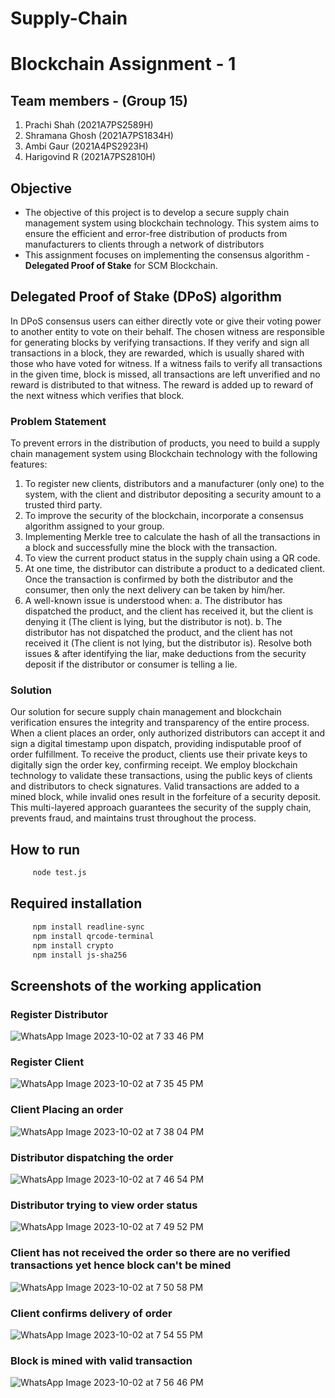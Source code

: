 # Supply-Chain
# Blockchain Assignment - 1

## Team members - (Group 15)
1) Prachi Shah (2021A7PS2589H)
2) Shramana Ghosh (2021A7PS1834H)
3) Ambi Gaur (2021A4PS2923H)
3) Harigovind R (2021A7PS2810H)

## Objective
* The objective of this project is to develop a secure supply chain management system using blockchain technology. This system aims to ensure the efficient and error-free distribution of products from manufacturers to clients through a network of distributors
* This assignment focuses on implementing the consensus algorithm - __Delegated Proof of Stake__ for SCM Blockchain.

## Delegated Proof of Stake (DPoS) algorithm 
In DPoS consensus users can either directly vote or give their voting power to another entity to vote on their behalf. The chosen witness are responsible for generating blocks by verifying transactions. If they verify and sign all transactions in a block, they are rewarded, which is usually shared with those who have voted for witness. If a witness fails to verify all transactions in the given time, block is missed, all transactions are left unverified and no reward is distributed to that witness. The reward is added up to reward of the next witness which verifies that block.

### Problem Statement
To prevent errors in the distribution of products, you need to build a supply chain management system using Blockchain technology with the following features:

1. To register new clients, distributors and a manufacturer (only one) to the system,
with the client and distributor depositing a security amount to a trusted third party.
2. To improve the security of the blockchain, incorporate a consensus algorithm
assigned to your group.
3. Implementing Merkle tree to calculate the hash of all the transactions in a block
and successfully mine the block with the transaction.
4. To view the current product status in the supply chain using a QR code.
5. At one time, the distributor can distribute a product to a dedicated client. Once
the transaction is confirmed by both the distributor and the consumer, then only
the next delivery can be taken by him/her.
6. A well-known issue is understood when:
a. The distributor has dispatched the product, and the client has received it,
but the client is denying it (The client is lying, but the distributor is not).
b. The distributor has not dispatched the product, and the client has not
received it (The client is not lying, but the distributor is).
Resolve both issues & after identifying the liar, make deductions from the security
deposit if the distributor or consumer is telling a lie.

### Solution
Our solution for secure supply chain management and blockchain verification ensures the integrity and transparency of the entire process. When a client places an order, only authorized distributors can accept it and sign a digital timestamp upon dispatch, providing indisputable proof of order fulfillment. To receive the product, clients use their private keys to digitally sign the order key, confirming receipt. We employ blockchain technology to validate these transactions, using the public keys of clients and distributors to check signatures. Valid transactions are added to a mined block, while invalid ones result in the forfeiture of a security deposit. This multi-layered approach guarantees the security of the supply chain, prevents fraud, and maintains trust throughout the process.


## How to run
```bash
     node test.js
```
## Required installation
```bash
     npm install readline-sync
     npm install qrcode-terminal
     npm install crypto
     npm install js-sha256
```
## Screenshots of the working application

### Register Distributor<br>
![WhatsApp Image 2023-10-02 at 7 33 46 PM](https://github.com/pks03/Supply-Chain/assets/115401101/8a529d79-cd25-4dfb-8514-ba9f83a2d146)

### Register Client<br>
![WhatsApp Image 2023-10-02 at 7 35 45 PM](https://github.com/pks03/Supply-Chain/assets/115401101/2e64869e-f804-4fba-b069-486c997ea3af)

### Client Placing an order
![WhatsApp Image 2023-10-02 at 7 38 04 PM](https://github.com/pks03/Supply-Chain/assets/115401101/04d52a39-adff-4c19-af11-e8baec01f265)

### Distributor dispatching the order
![WhatsApp Image 2023-10-02 at 7 46 54 PM](https://github.com/pks03/Supply-Chain/assets/115401101/71a5e66c-bf4e-48b9-8167-8ba0eabc7041)

### Distributor trying to view order status
![WhatsApp Image 2023-10-02 at 7 49 52 PM](https://github.com/pks03/Supply-Chain/assets/115401101/1f7a17ef-f26b-497b-a152-822d2b519d84)

### Client has not received the order so there are no verified transactions yet hence block can't be mined
![WhatsApp Image 2023-10-02 at 7 50 58 PM](https://github.com/pks03/Supply-Chain/assets/115401101/3808b405-f0aa-4f3d-ab37-ca596ef09aad)

### Client confirms delivery of order
![WhatsApp Image 2023-10-02 at 7 54 55 PM](https://github.com/pks03/Supply-Chain/assets/115401101/a540dfec-6bd7-42cb-b736-dbfbb89977e2)

### Block is mined with valid transaction
![WhatsApp Image 2023-10-02 at 7 56 46 PM](https://github.com/pks03/Supply-Chain/assets/115401101/38787bc6-529f-4809-9f7a-280d81a03793)
